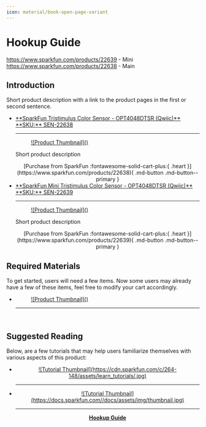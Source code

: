 ```yaml
---
icon: material/book-open-page-variant
---
```


# Hookup Guide

https://www.sparkfun.com/products/22639 - Mini
https://www.sparkfun.com/products/22638 - Main


## Introduction

<!-- Double Product Card -->
Short product description with a link to the product pages in the first or second sentence.

<section class="grid cards col-2"markdown>

-	<a href="https://www.sparkfun.com/products/22638">
	**SparkFun Tristimulus Color Sensor - OPT4048DTSR (Qwiic)**<br>
	**SKU:** SEN-22638

	---

	<figure markdown>
	![Product Thumbnail](<Product Image Link>)
	</figure>
	</a>

    Short product description

	<center>
    [Purchase from SparkFun :fontawesome-solid-cart-plus:{ .heart }](https://www.sparkfun.com/products/22638){ .md-button .md-button--primary }
    </center>

-	<a href="https://www.sparkfun.com/products/22639">
	**SparkFun Mini Tristimulus Color Sensor - OPT4048DTSR (Qwiic)**<br>
	**SKU:** SEN-22639

	---

	<figure markdown>
	![Product Thumbnail](<Product Image Link>)
	</figure></a>

    Short product description

	<center>
	[Purchase from SparkFun :fontawesome-solid-cart-plus:{ .heart }](https://www.sparkfun.com/products/22639){ .md-button .md-button--primary }
	</center>

</section>


## Required Materials
To get started, users will need a few items. Now some users may already have a few of these items, feel free to modify your cart accordingly.

<div class="grid cards" markdown>

-   <a href="https://www.sparkfun.com/products/22638">
    <figure markdown>
    ![Product Thumbnail](<Product Image Link>)
    </figure>

    ---

    **<Official Product Name>**<br>
    <Product SKU></a>

</div>


## Suggested Reading
Below, are a few tutorials that may help users familiarize themselves with various aspects of this product:

<div class="grid cards" markdown align="center">

-   <a href="https://learn.sparkfun.com/tutorials/<Tutorial ID>">
    <figure markdown>
    ![Tutorial Thumbnail](https://cdn.sparkfun.com/c/264-148/assets/learn_tutorials/<Thumbnail Link>.jpg)
    </figure>

    ---

    **<Tutorial Name>**</a>

-   <a href="https://docs.sparkfun.com/<GitHub Repo Name>">
    <figure markdown>
	![Tutorial Thumbnail](https://docs.sparkfun.com/<GitHub Repo Name>/docs/assets/img/thumbnail.jpg)
	</figure>

    ---

    **<Product Name> Hookup Guide**</a>

</div>
